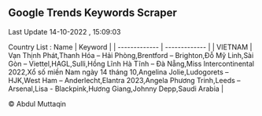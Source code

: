 

## Google Trends Keywords Scraper 
 
Last Update 14-10-2022 , 15:09:03

Country List :
 Name  | Keyword |
| ------------- | ------------- |
| VIETNAM | Vạn Thịnh Phát,Thanh Hóa – Hải Phòng,Brentford – Brighton,Đỗ Mỹ Linh,Sài Gòn – Viettel,HAGL,Sulli,Hồng Lĩnh Hà Tĩnh – Đà Nẵng,Miss Intercontinental 2022,Xổ số miền Nam ngày 14 tháng 10,Angelina Jolie,Ludogorets – HJK,West Ham – Anderlecht,Elantra 2023,Angela Phương Trinh,Leeds – Arsenal,Lisa - Blackpink,Hương Giang,Johnny Depp,Saudi Arabia |



© Abdul Muttaqin 
